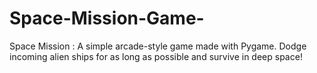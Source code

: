 # Space-Mission-Game-
Space Mission : A simple arcade-style game made with Pygame. Dodge incoming alien ships for as long as possible and survive in deep space!
